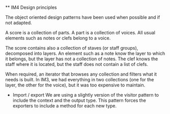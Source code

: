 ** IM4 Design principles

The object oriented design patterns have been used when possible and if not adapted.

A score is a collection of parts. A part is a collection of voices.
All usual elements such as notes or clefs belong to a voice. 

The score contains also a collection of staves (or staff groups), decomposed into layers.
An element such as a note know the layer to which it belongs, but the layer has not a collection of notes.
The clef knows the staff where it is located, but the staff does not contain a list of clefs.

When required, an iterator that browses any collection and filters what it needs is built. In IM3, we had everything
in two collections (one for the layer, the other for the voice), but it was too expensive to maintain.


* Import / export
We are using a slightly version of the visitor pattern to include the context and the output type. 
This pattern forces the exporters to include a method for each new type.

